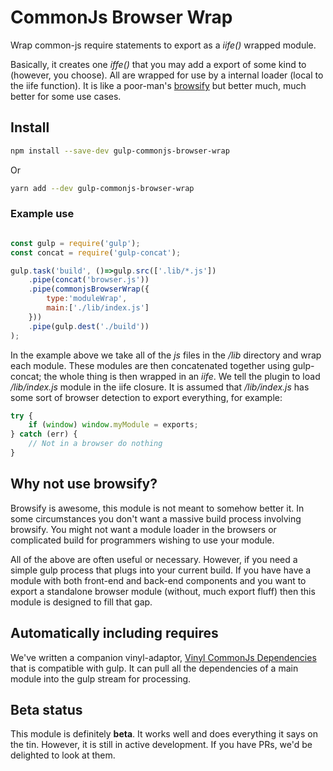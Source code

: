 # CommonJs Browser Wrap

Wrap common-js require statements to export as a *iife()* wrapped module.

Basically, it creates one *iffe()* that you may add a export of some kind to (however, you choose).  All are wrapped for use by a internal loader (local to the iife function). It is like a poor-man's [browsify](http://browserify.org/) but better much, much better for some use cases.


## Install

```bash
npm install --save-dev gulp-commonjs-browser-wrap
```

Or

```bash
yarn add --dev gulp-commonjs-browser-wrap
```

### Example use

```javascript

const gulp = require('gulp');
const concat = require('gulp-concat');

gulp.task('build', ()=>gulp.src(['.lib/*.js'])
    .pipe(concat('browser.js'))
    .pipe(commonjsBrowserWrap({
    	type:'moduleWrap',
    	main:['./lib/index.js']
    }))
    .pipe(gulp.dest('./build'))
);
```

In the example above we take all of the *js* files in the */lib* directory and wrap each module.  These modules are then concatenated together using gulp-concat; the whole thing is then wrapped in an *iife*. We tell the plugin to load */lib/index.js* module in the iife closure.  It is assumed that */lib/index.js* has some sort of browser detection to export everything, for example:

```javascript
try {
	if (window) window.myModule = exports;
} catch (err) {
	// Not in a browser do nothing
}
```

## Why not use browsify?

Browsify is awesome, this module is not meant to somehow better it.  In some circumstances you don't want a massive build process involving browsify.  You might not want a module loader in the browsers or complicated build for programmers wishing to use your module.

All of the above are often useful or necessary.  However, if you need a simple gulp process that plugs into your current build. If you have have a module with both front-end and back-end components and you want to export a standalone browser module (without, much export fluff) then this module is designed to fill that gap.

## Automatically including requires

We've written a companion vinyl-adaptor, [Vinyl CommonJs Dependencies](https://github.com/Whitebolt/vinyl-commonjs-dependencies) that is compatible with gulp. It can pull all the dependencies of a main module into the gulp stream for processing.

## Beta status

This module is definitely **beta**.  It works well and does everything it says on the tin.  However, it is still in active development.  If you have PRs, we'd be delighted to look at them.
